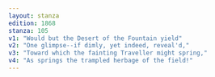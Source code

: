 ```yaml
---
layout: stanza
edition: 1868
stanza: 105
v1: "Would but the Desert of the Fountain yield"
v2: "One glimpse--if dimly, yet indeed, reveal'd,"
v3: "Toward which the fainting Traveller might spring,"
v4: "As springs the trampled herbage of the field!"
---
```


